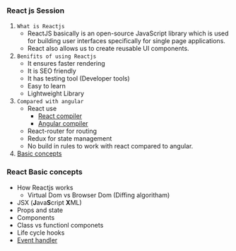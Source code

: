 ### React js Session

1. `What is Reactjs`
    - ReactJS basically is an open-source JavaScript library which is used for building user interfaces specifically for single page           applications. 
    - React also allows us to create reusable UI components.
2. `Benifits of using Reactjs`
    - It ensures faster rendering
    - It is SEO friendly
    - It has testing tool (Developer tools)
    - Easy to learn
    - Lightweight Library
3. `Compared with angular`
    - React use  
        - [React compiler](https://miro.medium.com/proxy/1*n08Bym1Kq5Fpj8ZTQ3XJqA.png)
        - [Angular compiler](https://miro.medium.com/proxy/1*2ceEIh-RDFExkD9ipvcC-A.png)
    - React-router for routing
    - Redux for state management
    - No build in rules to work with react compared to angular.
4. [Basic concepts](#react-basic-concepts)

### React Basic concepts
- How Reactjs works
  - Virtual Dom vs Browser Dom (Diffing algoritham)
- JSX (**J**ava**S**cript **X**ML)
- Props and state
- Components
- Class vs functionl componets
- Life cycle hooks
- [Event handler](https://codepen.io/anon/pen/qePwjZ?editors=0010)



